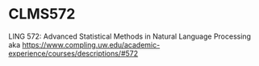 # CLMS572
LING 572: Advanced Statistical Methods in Natural Language Processing aka https://www.compling.uw.edu/academic-experience/courses/descriptions/#572
